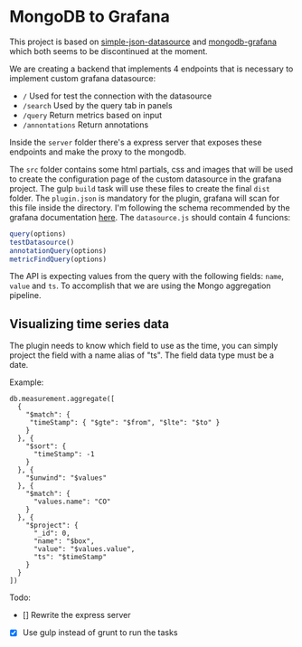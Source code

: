 # MongoDB to Grafana

This project is based on [simple-json-datasource](http://github.com/grafana/simple-json-datasource) and [mongodb-grafana](https://github.com/JamesOsgood/mongodb-grafana) which both seems to be discontinued at the moment.

We are creating a backend that implements 4 endpoints that is necessary to implement custom grafana datasource:

- `/` Used for test the connection with the datasource
- `/search` Used by the query tab in panels
- `/query` Return metrics based on input
- `/annontations` Return annotations

Inside the `server` folder there's a express server that exposes these endpoints and make the proxy to the mongodb.

The `src` folder contains some html partials, css and images that will be used to create the configuration page of the custom datasource in the grafana project. The gulp `build` task will use these files to create the final `dist` folder.
The `plugin.json` is mandatory for the plugin, grafana will scan for this file inside the directory. I'm following the schema recommended by the grafana documentation [here](https://grafana.com/docs/grafana/latest/plugins/developing/plugin.json).
The `datasource.js` should contain 4 funcions: 
```javascript
query(options)
testDatasource()
annotationQuery(options)
metricFindQuery(options)
```

The API is expecting values from the query with the following fields: `name`, `value` and `ts`. To accomplish that we are using the Mongo aggregation pipeline.

## Visualizing time series data 

The plugin needs to know which field to use as the time, you can simply project the field with a name alias of "ts". The field data type must be a date.

Example:

```
db.measurement.aggregate([
  {
    "$match": {
     "timeStamp": { "$gte": "$from", "$lte": "$to" }
    }
  }, {
    "$sort": {
      "timeStamp": -1
    }
  }, {
    "$unwind": "$values"
  }, {
    "$match": {
      "values.name": "CO"
    }
  }, {
    "$project": {
      "_id": 0, 
      "name": "$box", 
      "value": "$values.value", 
      "ts": "$timeStamp"
    }
  }
])
```

Todo:
- [] Rewrite the express server
- [x] Use gulp instead of grunt to run the tasks
